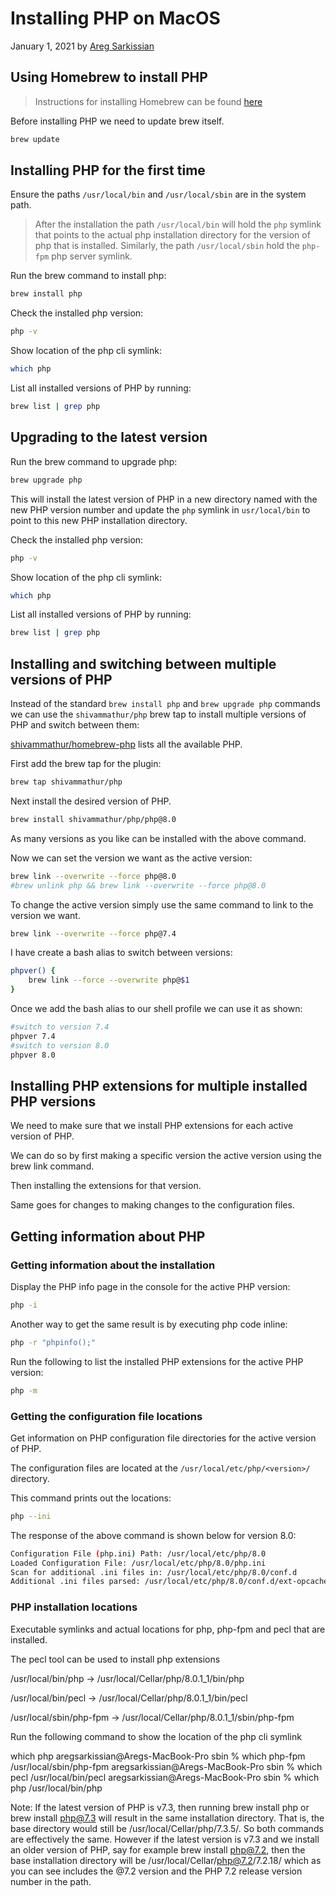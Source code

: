 # Installing PHP on MacOS

January 1, 2021 by [Areg Sarkissian](https://aregsar.com/about)

## Using Homebrew to install PHP

> Instructions for installing Homebrew can be found [here](https://brew.sh)

Before installing PHP we need to update brew itself.

```bash
brew update
```

## Installing PHP for the first time

Ensure the paths `/usr/local/bin` and `/usr/local/sbin` are in the system path.

> After the installation the path `/usr/local/bin` will hold the `php` symlink that points to the actual php installation directory for the version of php that is installed. Similarly, the path `/usr/local/sbin` hold the `php-fpm` php server symlink.

Run the brew command to install php:

```bash
brew install php
```

Check the installed php version:

```bash
php -v
```

Show location of the php cli symlink:

```bash
which php
```

List all installed versions of PHP by running:

```bash
brew list | grep php
```

## Upgrading to the latest version

Run the brew command to upgrade php:

```bash
brew upgrade php
```

This will install the latest version of PHP in a new directory named with the new PHP version number and update the `php` symlink in `usr/local/bin` to point to this new PHP installation directory.

Check the installed php version:

```bash
php -v
```

Show location of the php cli symlink:

```bash
which php
```

List all installed versions of PHP by running:

```bash
brew list | grep php
```

## Installing and switching between multiple versions of PHP

Instead of the standard `brew install php` and `brew upgrade php` commands we can use the `shivammathur/php` brew tap to install multiple versions of PHP and switch between them:

[shivammathur/homebrew-php](https://github.com/shivammathur/homebrew-php) lists all the available PHP.

First add the brew tap for the plugin:

```bash
brew tap shivammathur/php
```

Next install the desired version of PHP.

```bash
brew install shivammathur/php/php@8.0
```

As many versions as you like can be installed with the above command.

Now we can set the version we want as the active version:

```bash
brew link --overwrite --force php@8.0
#brew unlink php && brew link --overwrite --force php@8.0
```

To change the active version simply use the same command to link to the version we want.

```bash
brew link --overwrite --force php@7.4
```

I have create a bash alias to switch between versions:

```bash
phpver() {
    brew link --force --overwrite php@$1
}
```

Once we add the bash alias to our shell profile we can use it as shown:

```bash
#switch to version 7.4
phpver 7.4
#switch to version 8.0
phpver 8.0
```

## Installing PHP extensions for multiple installed PHP versions

We need to make sure that we install PHP extensions for each active version of PHP.

We can do so by first making a specific version the active version using the brew link command.

Then installing the extensions for that version.

Same goes for changes to making changes to the configuration files.

## Getting information about PHP

### Getting information about the installation

Display the PHP info page in the console for the active PHP version:

```bash
php -i
```

Another way to get the same result is by executing php code inline:

```bash
php -r "phpinfo();"
```

Run the following to list the installed PHP extensions for the active PHP version:

```bash
php -m
```

### Getting the configuration file locations

Get information on PHP configuration file directories for the active version of PHP.

The configuration files are located at the `/usr/local/etc/php/<version>/` directory.

This command prints out the locations:

```bash
php --ini
```

The response of the above command is shown below for version 8.0:

```bash
Configuration File (php.ini) Path: /usr/local/etc/php/8.0
Loaded Configuration File: /usr/local/etc/php/8.0/php.ini
Scan for additional .ini files in: /usr/local/etc/php/8.0/conf.d
Additional .ini files parsed: /usr/local/etc/php/8.0/conf.d/ext-opcache.ini
```

### PHP installation locations

Executable symlinks and actual locations for php, php-fpm and pecl that are installed.

The pecl tool can be used to install php extensions

/usr/local/bin/php -> /usr/local/Cellar/php/8.0.1_1/bin/php

/usr/local/bin/pecl -> /usr/local/Cellar/php/8.0.1_1/bin/pecl

/usr/local/sbin/php-fpm -> /usr/local/Cellar/php/8.0.1_1/sbin/php-fpm

Run the following command to show the location of the php cli symlink

which php
aregsarkissian@Aregs-MacBook-Pro sbin % which php-fpm
/usr/local/sbin/php-fpm
aregsarkissian@Aregs-MacBook-Pro sbin % which pecl
/usr/local/bin/pecl
aregsarkissian@Aregs-MacBook-Pro sbin % which php
/usr/local/bin/php

Note: If the latest version of PHP is v7.3, then running brew install php or brew install php@7.3 will result in the same installation directory. That is, the base directory would still be /usr/local/Cellar/php/7.3.5/. So both commands are effectively the same. However if the latest version is v7.3 and we install an older version of PHP, say for example brew install php@7.2, then the base installation directory will be /usr/local/Cellar/php@7.2/7.2.18/ which as you can see includes the @7.2 version and the PHP 7.2 release version number in the path.
